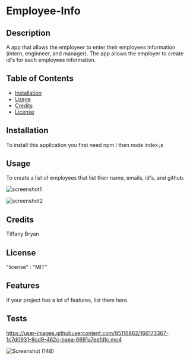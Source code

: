 
# Employee-Info

## Description
 A app that allows the employeer to enter their employees information (intern, enginneer, and manager). The app allows the employer to create id's for each employees information. 
## Table of Contents

- [Installation](#installation)
- [Usage](#usage)
- [Credits](#credits)
- [License](#license)

## Installation

To install this application you first need npm I then node index.js

## Usage
To create a list of employees that list their name, emails, id's, and github. 

![screenshot1](https://user-images.githubusercontent.com/95116862/166172846-3d4527ce-4137-4add-9f0c-da3203b9d370.png)

![screenshot2](https://user-images.githubusercontent.com/95116862/166172860-4ef3b63d-1c9d-4860-9731-a4932ea569a3.png)


## Credits
Tiffany Bryan


## License


  "license" : "MIT"

## Features

If your project has a lot of features, list them here.


## Tests


https://user-images.githubusercontent.com/95116862/166173367-1c7d0931-9cd9-462c-baea-6691a7eefdfc.mp4


![Screenshot (148)](https://user-images.githubusercontent.com/95116862/166172871-6525dfc9-8dce-4ed5-a67a-6e602c5b7811.png)

